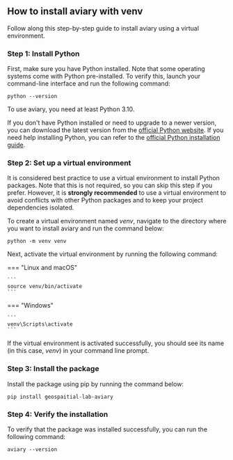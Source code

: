 <style>
  .md-sidebar--secondary { visibility: hidden }
</style>

## How to install aviary with venv

Follow along this step-by-step guide to install aviary using a virtual environment.

### Step 1: Install Python

First, make sure you have Python installed.
Note that some operating systems come with Python pre-installed.
To verify this, launch your command-line interface and run the following command:

```
python --version
```

To use aviary, you need at least Python 3.10.

If you don't have Python installed or need to upgrade to a newer version,
you can download the latest version from the
[official Python website](https://www.python.org).
If you need help installing Python, you can refer to the
[official Python installation guide](https://wiki.python.org/moin/BeginnersGuide/Download).

### Step 2: Set up a virtual environment

It is considered best practice to use a virtual environment to install Python packages.
Note that this is not required, so you can skip this step if you prefer.
However, it is **strongly recommended** to use a virtual environment to avoid conflicts with other Python packages
and to keep your project dependencies isolated.

To create a virtual environment named *venv*, navigate to the directory where you want to install aviary
and run the command below:

```
python -m venv venv
```

Next, activate the virtual environment by running the following command:

=== "Linux and macOS"

    ```
    source venv/bin/activate
    ```

=== "Windows"

    ```
    venv\Scripts\activate
    ```

If the virtual environment is activated successfully, you should see its name
(in this case, *venv*) in your command line prompt.

### Step 3: Install the package

Install the package using pip by running the command below:

```
pip install geospaitial-lab-aviary
```

### Step 4: Verify the installation

To verify that the package was installed successfully, you can run the following command:

```
aviary --version
```
